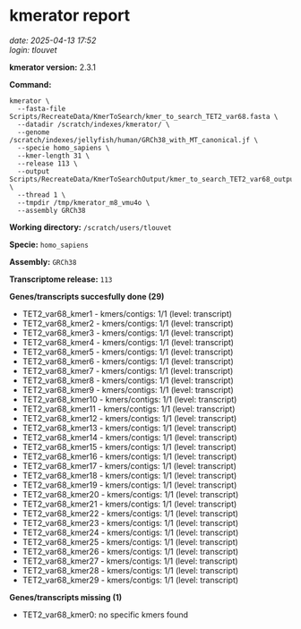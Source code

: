 # kmerator report
*date: 2025-04-13 17:52*  
*login: tlouvet*

**kmerator version:** 2.3.1

**Command:**

```
kmerator \
  --fasta-file Scripts/RecreateData/KmerToSearch/kmer_to_search_TET2_var68.fasta \
  --datadir /scratch/indexes/kmerator/ \
  --genome /scratch/indexes/jellyfish/human/GRCh38_with_MT_canonical.jf \
  --specie homo_sapiens \
  --kmer-length 31 \
  --release 113 \
  --output Scripts/RecreateData/KmerToSearchOutput/kmer_to_search_TET2_var68_output \
  --thread 1 \
  --tmpdir /tmp/kmerator_m8_vmu4o \
  --assembly GRCh38
```

**Working directory:** `/scratch/users/tlouvet`

**Specie:** `homo_sapiens`

**Assembly:** `GRCh38`

**Transcriptome release:** `113`

**Genes/transcripts succesfully done (29)**

- TET2_var68_kmer1 - kmers/contigs: 1/1 (level: transcript)
- TET2_var68_kmer2 - kmers/contigs: 1/1 (level: transcript)
- TET2_var68_kmer3 - kmers/contigs: 1/1 (level: transcript)
- TET2_var68_kmer4 - kmers/contigs: 1/1 (level: transcript)
- TET2_var68_kmer5 - kmers/contigs: 1/1 (level: transcript)
- TET2_var68_kmer6 - kmers/contigs: 1/1 (level: transcript)
- TET2_var68_kmer7 - kmers/contigs: 1/1 (level: transcript)
- TET2_var68_kmer8 - kmers/contigs: 1/1 (level: transcript)
- TET2_var68_kmer9 - kmers/contigs: 1/1 (level: transcript)
- TET2_var68_kmer10 - kmers/contigs: 1/1 (level: transcript)
- TET2_var68_kmer11 - kmers/contigs: 1/1 (level: transcript)
- TET2_var68_kmer12 - kmers/contigs: 1/1 (level: transcript)
- TET2_var68_kmer13 - kmers/contigs: 1/1 (level: transcript)
- TET2_var68_kmer14 - kmers/contigs: 1/1 (level: transcript)
- TET2_var68_kmer15 - kmers/contigs: 1/1 (level: transcript)
- TET2_var68_kmer16 - kmers/contigs: 1/1 (level: transcript)
- TET2_var68_kmer17 - kmers/contigs: 1/1 (level: transcript)
- TET2_var68_kmer18 - kmers/contigs: 1/1 (level: transcript)
- TET2_var68_kmer19 - kmers/contigs: 1/1 (level: transcript)
- TET2_var68_kmer20 - kmers/contigs: 1/1 (level: transcript)
- TET2_var68_kmer21 - kmers/contigs: 1/1 (level: transcript)
- TET2_var68_kmer22 - kmers/contigs: 1/1 (level: transcript)
- TET2_var68_kmer23 - kmers/contigs: 1/1 (level: transcript)
- TET2_var68_kmer24 - kmers/contigs: 1/1 (level: transcript)
- TET2_var68_kmer25 - kmers/contigs: 1/1 (level: transcript)
- TET2_var68_kmer26 - kmers/contigs: 1/1 (level: transcript)
- TET2_var68_kmer27 - kmers/contigs: 1/1 (level: transcript)
- TET2_var68_kmer28 - kmers/contigs: 1/1 (level: transcript)
- TET2_var68_kmer29 - kmers/contigs: 1/1 (level: transcript)


**Genes/transcripts missing (1)**

- TET2_var68_kmer0: no specific kmers found
